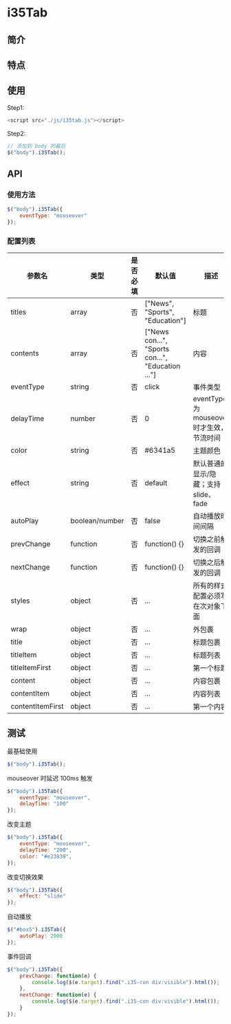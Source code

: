 # i35Tab

## 简介

## 特点

## 使用

Step1:

```javascript
<script src="./js/i35tab.js"></script>
```

Step2:

```javascript
// 添加到 body 的最后
$("body").i35Tab();
```

## API

### 使用方法

```javascript
$("body").i35Tab({
    eventType: "mouseover"
});
```

### 配置列表

参数名 | 类型 | 是否必填 | 默认值 | 描述
-|  -  | - | - | -
titles | array | 否 | ["News", "Sports", "Education"] |标题
contents | array | 否 | ["News con...", "Sports con...", "Education ..."] |内容
eventType | string | 否 | click | 事件类型
delayTime | number | 否 | 0 | eventType 为 mouseover 时才生效，节流时间
color | string | 否 | #6341a5 | 主题颜色
effect | string | 否 | default | 默认普通的显示/隐藏；支持 slide、fade
autoPlay | boolean/number | 否 | false | 自动播放时间间隔
prevChange | function | 否 | function() {} | 切换之前触发的回调
nextChange | function | 否 | function() {} | 切换之后触发的回调
styles | object | 否 | ... | 所有的样式配置必须写在次对象下面
wrap | object | 否 | ... | 外包裹
title| object | 否 | ... | 标题包裹
titleItem| object | 否  | ... | 标题列表
titleItemFirst| object | 否 | ... | 第一个标题
content| object | 否 | ... | 内容包裹
contentItem| object | 否 | ... | 内容列表
contentItemFirst| object | 否 | ... | 第一个内容

## 测试

最基础使用

```javascript
$("body").i35Tab();
```

mouseover 时延迟 100ms 触发

```javascript
$("body").i35Tab({
    eventType: "mouseover",
    delayTime: "100"
});
```

改变主题

```javascript
$("body").i35Tab({
    eventType: "mouseover",
    delayTime: "200",
    color: "#e23839",
});
```

改变切换效果

```javascript
$("body").i35Tab({
    effect: "slide"
});
```

自动播放

```javascript
$("#box5").i35Tab({
    autoPlay: 2000
});
```

事件回调

```javascript
$("body").i35Tab({
    prevChange: function(e) {
        console.log($(e.target).find(".i35-con div:visible").html());
    },
    nextChange: function(e) {
        console.log($(e.target).find(".i35-con div:visible").html());
    }
});
```